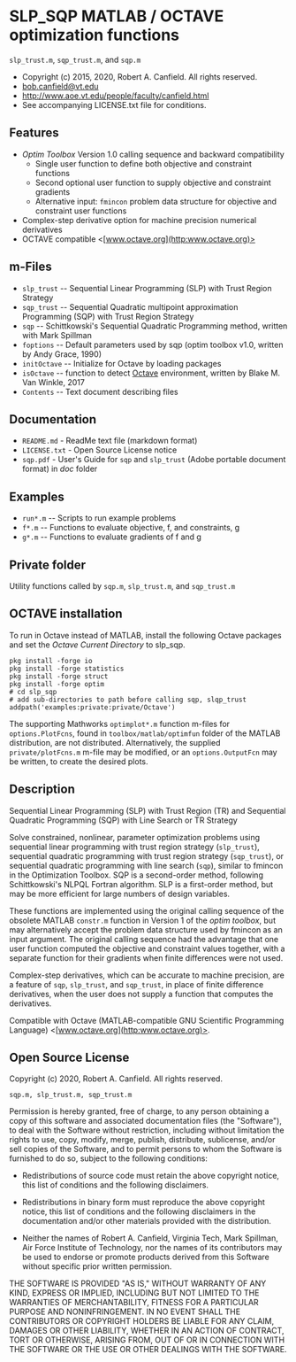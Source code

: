# SLP_SQP MATLAB / OCTAVE optimization functions
`slp_trust.m`, `sqp_trust.m`, and `sqp.m` 

* Copyright (c) 2015, 2020, Robert A. Canfield. All rights reserved. 
* bob.canfield@vt.edu
* <http://www.aoe.vt.edu/people/faculty/canfield.html>
* See accompanying LICENSE.txt file for conditions.

## Features
* *Optim Toolbox* Version 1.0 calling sequence and backward compatibility
	* Single user function to define both objective and constraint functions
	* Second optional user function to supply objective and constraint gradients
	* Alternative input: `fmincon` problem data structure for objective and constraint user functions
* Complex-step derivative option for machine precision numerical derivatives
* OCTAVE compatible <[www.octave.org](http:www.octave.org)>

## m-Files
-  `slp_trust` -- Sequential Linear Programming (SLP) with Trust Region Strategy
-  `sqp_trust` -- Sequential Quadratic multipoint approximation Programming (SQP) with Trust Region Strategy
-  `sqp`       -- Schittkowski's Sequential Quadratic Programming method, written with Mark Spillman
-  `foptions`   -- Default parameters used by sqp (optim toolbox v1.0, written by Andy Grace, 1990)
-  `initOctave` -- Initialize for Octave by loading packages
-  `isOctave`	   -- function to detect [Octave](https://www.gnu.org/software/octave/) environment, written by Blake M. Van Winkle, 2017
-  `Contents`   -- Text document describing files

## Documentation
-  `README.md`   - ReadMe text file (markdown format)
-  `LICENSE.txt` - Open Source License notice
-  `sqp.pdf`     - User's Guide for `sqp` and `slp_trust` (Adobe portable document format) in *doc* folder

## Examples
-  `run*.m`    -- Scripts to run example problems
-  `f*.m`      -- Functions to evaluate objective, f, and constraints, g
-  `g*.m`      -- Functions to evaluate gradients of f and g

## Private folder
Utility functions called by `sqp.m`, `slp_trust.m`, and `sqp_trust.m`

## OCTAVE installation
To run in Octave instead of MATLAB, install the following Octave packages and set the *Octave Current Directory* to slp_sqp.

	pkg install -forge io
	pkg install -forge statistics
	pkg install -forge struct
	pkg install -forge optim
	# cd slp_sqp
	# add sub-directories to path before calling sqp, slqp_trust
	addpath('examples:private:private/Octave')
	
The supporting Mathworks `optimplot*.m` function m-files for `options.PlotFcns`, found in `toolbox/matlab/optimfun` folder of the MATLAB distribution, are not distributed. Alternatively, the supplied `private/plotFcns.m` m-file may be modified, or an `options.OutputFcn` may be written, to create the desired plots.

## Description
Sequential Linear Programming (SLP) with Trust Region (TR) and Sequential Quadratic Programming (SQP) with Line Search or TR Strategy

Solve constrained, nonlinear, parameter optimization problems using sequential linear programming with trust region strategy (`slp_trust`), sequential quadratic programming with trust region strategy (`sqp_trust`), or sequential quadratic programming with line search (`sqp`), similar to fmincon in the Optimization Toolbox. SQP is a second-order method, following Schittkowski's NLPQL Fortran algorithm. SLP is a first-order method, but may be more efficient for large numbers of design variables. 

These functions are implemented using the original calling sequence of the obsolete MATLAB `constr.m` function in Version 1 of the *optim toolbox*, but may alternatively accept the problem data structure used by fmincon as an input argument. The original calling sequence had the advantage that one user function computed the objective and constraint values together, with a separate function for their gradients when finite differences were not used. 

Complex-step derivatives, which can be accurate to machine precision, are a feature of `sqp`, `slp_trust`, and `sqp_trust`, in place of finite difference derivatives, when the user does not supply a function that computes the derivatives.

Compatible with Octave (MATLAB-compatible GNU Scientific Programming Language) <[www.octave.org](http:www.octave.org)>. 

## Open Source License
Copyright (c) 2020, Robert A. Canfield. All rights reserved.

`sqp.m, slp_trust.m, sqp_trust.m `

Permission is hereby granted, free of charge, to any person obtaining a
copy of this software and associated documentation files (the "Software"),
to deal with the Software without restriction, including without 
limitation the rights to use, copy, modify, merge, publish, distribute, 
sublicense, and/or sell copies of the Software, and to permit persons 
to whom the Software is furnished to do so, subject to the following 
conditions:

* Redistributions of source code must retain the above copyright notice,
  this list of conditions and the following disclaimers.

* Redistributions in binary form must reproduce the above copyright notice,
  this list of conditions and the following disclaimers in the
  documentation and/or other materials provided with the distribution.

* Neither the names of Robert A. Canfield, Virginia Tech, Mark Spillman,
  Air Force Institute of Technology, nor the names of its contributors 
  may be used to endorse or promote products derived from this Software 
  without specific prior written permission.

THE SOFTWARE IS PROVIDED "AS IS," WITHOUT WARRANTY OF ANY KIND, EXPRESS OR IMPLIED, INCLUDING BUT NOT LIMITED TO THE WARRANTIES OF MERCHANTABILITY, FITNESS FOR A PARTICULAR PURPOSE AND NONINFRINGEMENT. IN NO EVENT SHALL THE CONTRIBUTORS OR COPYRIGHT HOLDERS BE LIABLE FOR ANY CLAIM, DAMAGES OR OTHER LIABILITY, WHETHER IN AN ACTION OF CONTRACT, TORT OR OTHERWISE, ARISING FROM, OUT OF OR IN CONNECTION WITH THE SOFTWARE OR THE USE OR OTHER DEALINGS WITH THE SOFTWARE.